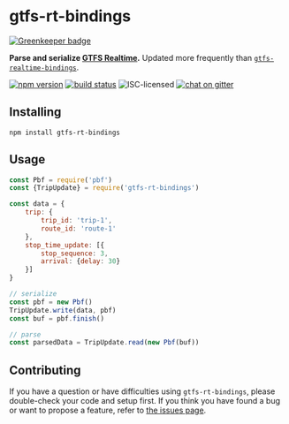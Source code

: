 # gtfs-rt-bindings

[![Greenkeeper badge](https://badges.greenkeeper.io/derhuerst/gtfs-rt-bindings.svg)](https://greenkeeper.io/)

**Parse and serialize [GTFS Realtime](https://developers.google.com/transit/gtfs-realtime/index).** Updated more frequently than [`gtfs-realtime-bindings`](https://github.com/google/gtfs-realtime-bindings).

[![npm version](https://img.shields.io/npm/v/gtfs-rt-bindings.svg)](https://www.npmjs.com/package/gtfs-rt-bindings)
[![build status](https://img.shields.io/travis/derhuerst/gtfs-rt-bindings.svg)](https://travis-ci.org/derhuerst/gtfs-rt-bindings)
![ISC-licensed](https://img.shields.io/github/license/derhuerst/gtfs-rt-bindings.svg)
[![chat on gitter](https://badges.gitter.im/derhuerst.svg)](https://gitter.im/derhuerst)


## Installing

```shell
npm install gtfs-rt-bindings
```


## Usage

```js
const Pbf = require('pbf')
const {TripUpdate} = require('gtfs-rt-bindings')

const data = {
	trip: {
		trip_id: 'trip-1',
		route_id: 'route-1'
	},
	stop_time_update: [{
		stop_sequence: 3,
		arrival: {delay: 30}
	}]
}

// serialize
const pbf = new Pbf()
TripUpdate.write(data, pbf)
const buf = pbf.finish()

// parse
const parsedData = TripUpdate.read(new Pbf(buf))
```


## Contributing

If you have a question or have difficulties using `gtfs-rt-bindings`, please double-check your code and setup first. If you think you have found a bug or want to propose a feature, refer to [the issues page](https://github.com/derhuerst/gtfs-rt-bindings/issues).
